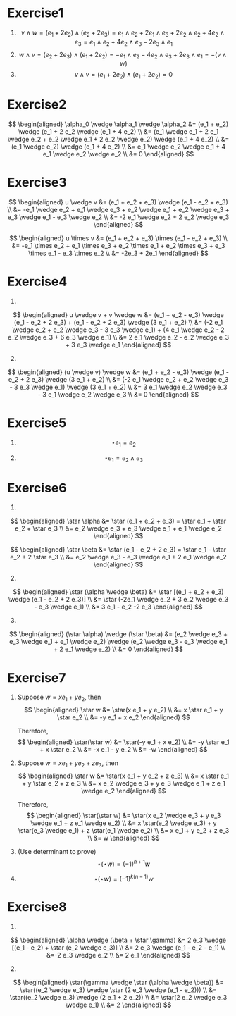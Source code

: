 # Exercise1

1. $$v \wedge w = (e_1 + 2 e_2) \wedge (e_2 + 2 e_3) = e_1 \wedge e_2 + 2 e_1 \wedge e_3 + 2 e_2 \wedge e_2 + 4 e_2 \wedge e_3 = e_1 \wedge e_2 + 4 e_2 \wedge e_3 - 2 e_3 \wedge e_1$$
2. $$w \wedge v = (e_2 + 2 e_3) \wedge (e_1 + 2 e_2) = -e_1 \wedge e_2 - 4 e_2 \wedge e_3 + 2 e_3 \wedge e_1 = -(v \wedge w)$$
3. $$v \wedge v = (e_1 + 2 e_2) \wedge (e_1 + 2 e_2) = 0$$

# Exercise2

$$
\begin{aligned}
    \alpha_0 \wedge \alpha_1 \wedge \alpha_2 &= (e_1 + e_2) \wedge (e_1 + 2 e_2 \wedge (e_1 + 4 e_2) \\
    &= (e_1 \wedge e_1 + 2 e_1 \wedge e_2 + e_2 \wedge e_1 + 2 e_2 \wedge e_2) \wedge (e_1 + 4 e_2) \\
    &= (e_1 \wedge e_2) \wedge (e_1 + 4 e_2) \\
    &= e_1 \wedge e_2 \wedge e_1 + 4 e_1 \wedge e_2 \wedge e_2 \\
    &= 0
\end{aligned}
 $$

# Exercise3
$$
\begin{aligned}
    u \wedge v &= (e_1 + e_2 + e_3) \wedge (e_1 - e_2 + e_3) \\
    &= -e_1 \wedge e_2 + e_1 \wedge e_3 + e_2 \wedge e_1 + e_2 \wedge e_3 + e_3 \wedge e_1 - e_3 \wedge e_2 \\
    &= -2 e_1 \wedge e_2 + 2 e_2 \wedge e_3
\end{aligned}
$$

$$
\begin{aligned}
    u \times v &= (e_1 + e_2 + e_3) \times (e_1 - e_2 + e_3) \\
    &= -e_1 \times e_2 + e_1 \times e_3 + e_2 \times e_1 + e_2 \times e_3 + e_3 \times e_1 - e_3 \times e_2 \\
    &= -2e_3 + 2e_1
\end{aligned}
$$

# Exercise4

1. 
$$
\begin{aligned}
    u \wedge v + v \wedge w &= (e_1 + e_2 - e_3) \wedge (e_1 - e_2 + 2 e_3) + (e_1 - e_2 + 2 e_3) \wedge (3 e_1 + e_2) \\
    &= (-2 e_1 \wedge e_2 +  e_2 \wedge e_3 - 3 e_3 \wedge e_1) + (4 e_1 \wedge e_2 - 2 e_2 \wedge e_3 + 6 e_3 \wedge e_1) \\
    &= 2 e_1 \wedge e_2 - e_2 \wedge e_3 + 3 e_3 \wedge e_1
\end{aligned}
$$

2. 
$$
\begin{aligned}
    (u \wedge v) \wedge w &= (e_1 + e_2 - e_3) \wedge (e_1 - e_2 + 2 e_3) \wedge (3 e_1 + e_2) \\ 
    &= (-2 e_1 \wedge e_2 +  e_2 \wedge e_3 - 3 e_3 \wedge e_1) \wedge (3 e_1 + e_2) \\ 
    &= 3 e_1 \wedge e_2 \wedge e_3 - 3 e_1 \wedge e_2 \wedge e_3 \\
    &= 0
\end{aligned}
$$

# Exercise5
1. $$\star e_1 = e_2$$

2. $$\star e_1 = e_2 \wedge e_3$$

# Exercise6
1. 
$$
\begin{aligned}
    \star \alpha &= \star (e_1 + e_2 + e_3) = \star e_1 + \star e_2 + \star e_3 \\
    &= e_2 \wedge e_3 + e_3 \wedge e_1 + e_1 \wedge e_2
\end{aligned}
$$

$$
\begin{aligned}
    \star \beta &= \star (e_1 - e_2 + 2 e_3) = \star e_1 - \star e_2 + 2 \star e_3 \\
    &= e_2 \wedge e_3 - e_3 \wedge e_1 + 2 e_1 \wedge e_2
\end{aligned}
$$

2. 
$$
\begin{aligned}
    \star (\alpha \wedge \beta) &= \star [(e_1 + e_2 + e_3) \wedge (e_1 - e_2 + 2 e_3)] \\
    &= \star (-2e_1 \wedge e_2 + 3 e_2 \wedge e_3 - e_3 \wedge e_1) \\
    &= 3 e_1 - e_2 -2 e_3
\end{aligned}
$$

3. 
$$
\begin{aligned}
    (\star \alpha) \wedge (\star \beta) &= (e_2 \wedge e_3 + e_3 \wedge e_1 + e_1 \wedge e_2) \wedge (e_2 \wedge e_3 - e_3 \wedge e_1 + 2 e_1 \wedge e_2) \\
    &= 0
\end{aligned}
$$

# Exercise7
1.  Suppose $w = x e_1 + y e_2$, then
    $$
    \begin{aligned}
        \star w &= \star(x e_1 + y e_2) \\
        &= x \star e_1 + y \star e_2 \\
        &= -y e_1 + x e_2
    \end{aligned}
    $$

    Therefore,
    $$
    \begin{aligned}
        \star(\star w) &= \star(-y e_1 + x e_2) \\
        &= -y \star e_1 + x \star e_2 \\
        &= -x e_1 - y e_2 \\
        &= -w
    \end{aligned}
    $$

2.  Suppose $w = x e_1 + y e_2 + z e_3$, then
    $$
    \begin{aligned}
        \star w &= \star(x e_1 + y e_2 + z e_3) \\
        &= x \star e_1 + y \star e_2 + z e_3 \\
        &= x e_2 \wedge e_3 + y e_3 \wedge e_1 + z e_1 \wedge e_2
    \end{aligned}
    $$

    Therefore,
    $$
    \begin{aligned}
        \star(\star w) &= \star(x e_2 \wedge e_3 + y e_3 \wedge e_1 + z e_1 \wedge e_2) \\
        &= x \star(e_2 \wedge e_3) + y \star(e_3 \wedge e_1) + z \star(e_1 \wedge e_2) \\
        &= x e_1 + y e_2 + z e_3 \\
        &= w
    \end{aligned}
    $$

3.  (Use determinant to prove) 
    $$ \star(\star w) = (-1)^{n+1} w $$

4.  $$ \star(\star w) = (-1)^{k (n-1)} w $$

# Exercise8
1. 
$$
\begin{aligned}
    \alpha \wedge (\beta + \star \gamma) &= 2 e_3 \wedge [(e_1 - e_2) + \star (e_2 \wedge e_3)] \\
    &= 2 e_3 \wedge (e_1 - e_2 - e_1) \\
    &=-2 e_3 \wedge e_2 \\
    &= 2 e_1 
\end{aligned}
$$

2. 
$$
\begin{aligned}
    \star(\gamma \wedge \star (\alpha \wedge \beta)) &= \star((e_2 \wedge e_3) \wedge \star (2 e_3 \wedge (e_1 - e_2))) \\
    &= \star((e_2 \wedge e_3) \wedge (2 e_1 + 2 e_2)) \\
    &= \star(2 e_2 \wedge e_3 \wedge e_1) \\
    &= 2
\end{aligned}
$$